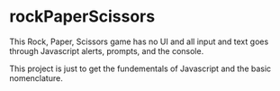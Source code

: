 # rockPaperScissors

This Rock, Paper, Scissors game has no UI and all input and text goes through Javascript alerts, prompts, and the console.

This project is just to get the fundementals of Javascript and the basic nomenclature.